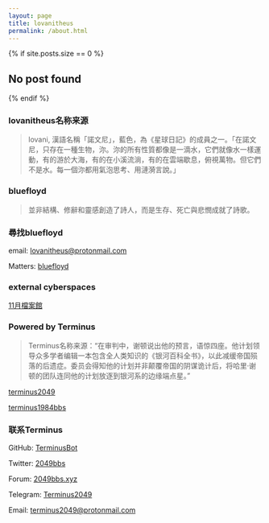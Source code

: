 ```yaml
---
layout: page
title: lovanitheus
permalink: /about.html
---
```


{% if site.posts.size == 0 %}
  <h2>No post found</h2>
{% endif %}

### lovanitheus名称来源
> lovani, 漢語名稱「諾文尼」，藍色，為《星球日記》的成員之一。「在諾文尼，只存在一種生物，沵。沵的所有性質都像是一滴水，它們就像水一樣運動，有的游於大海，有的在小溪流淌，有的在雲端歇息，俯視萬物。但它們不是水。每一個沵都用氣泡思考、用漣漪言說。」

### bluefloyd
> 並非結構、修辭和靈感創造了詩人，而是生存、死亡與悲憫成就了詩歌。

### 尋找bluefloyd
email: lovanitheus@protonmail.com

Matters: [bluefloyd](https://matters.news/@wjw000525)

### external cyberspaces
[11月檔案館](https://matters.news/@cuhkdparchive)

### Powered by Terminus
> Terminus名称来源：“在审判中，谢顿说出他的预言，语惊四座。他计划领导众多学者编辑一本包含全人类知识的《银河百科全书》，以此减缓帝国殒落的后遗症。委员会得知他的计划并非颠覆帝国的阴谋诡计后，将哈里·谢顿的团队连同他的计划放逐到银河系的边缘端点星。”

[terminus2049](https://terminus2049.github.io)


[terminus1984bbs](https://terminus2049.github.io/1984bbs/)

### 联系Terminus

GitHub: [TerminusBot](https://github.com/TerminusBot)

Twitter: [2049bbs](https://www.twitter.com/2049bbs)

Forum: [2049bbs.xyz](https://2049bbs.xyz)

Telegram: [Terminus2049](https://t.me/terminus_9402)

Email: terminus2049@protonmail.com
